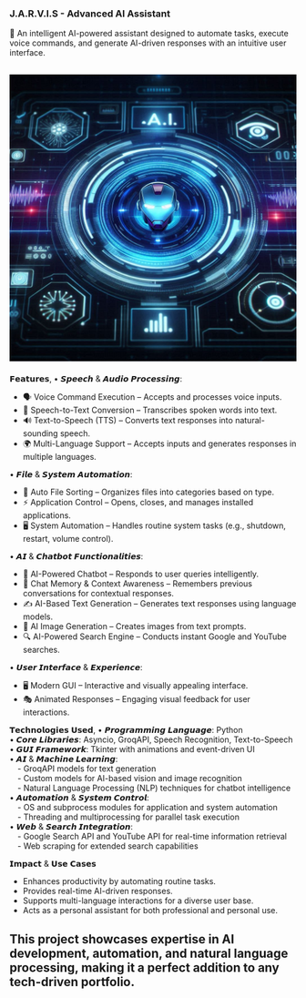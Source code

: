
### **J.A.R.V.I.S - Advanced AI Assistant**  
🚀 An intelligent AI-powered assistant designed to automate tasks, execute voice commands, and generate AI-driven responses with an intuitive user interface.  

![JARVIS - AI Assistant](assets/banner.jpeg)
---
𝗙𝗲𝗮𝘁𝘂𝗿𝗲𝘀,
•  𝙎𝙥𝙚𝙚𝙘𝙝 & 𝘼𝙪𝙙𝙞𝙤 𝙋𝙧𝙤𝙘𝙚𝙨𝙨𝙞𝙣𝙜:
- 🗣️ Voice Command Execution – Accepts and processes voice inputs.
- 📝 Speech-to-Text Conversion – Transcribes spoken words into text.
- 🔊 Text-to-Speech (TTS) – Converts text responses into natural-sounding speech.
- 🌍 Multi-Language Support – Accepts inputs and generates responses in multiple languages.

• 𝙁𝙞𝙡𝙚 & 𝙎𝙮𝙨𝙩𝙚𝙢 𝘼𝙪𝙩𝙤𝙢𝙖𝙩𝙞𝙤𝙣:
- 📁 Auto File Sorting – Organizes files into categories based on type.
- ⚡ Application Control – Opens, closes, and manages installed applications.
- 🖥️ System Automation – Handles routine system tasks (e.g., shutdown, restart, volume control).

• 𝘼𝙄 & 𝘾𝙝𝙖𝙩𝙗𝙤𝙩 𝙁𝙪𝙣𝙘𝙩𝙞𝙤𝙣𝙖𝙡𝙞𝙩𝙞𝙚𝙨:
- 💬 AI-Powered Chatbot – Responds to user queries intelligently.
- 🧠 Chat Memory & Context Awareness – Remembers previous conversations for contextual responses.
- ✍️ AI-Based Text Generation – Generates text responses using language models.
- 🎨 AI Image Generation – Creates images from text prompts.
- 🔍 AI-Powered Search Engine – Conducts instant Google and YouTube searches.

• 𝙐𝙨𝙚𝙧 𝙄𝙣𝙩𝙚𝙧𝙛𝙖𝙘𝙚 & 𝙀𝙭𝙥𝙚𝙧𝙞𝙚𝙣𝙘𝙚:
- 🖥️ Modern GUI – Interactive and visually appealing interface.
- 🎭 Animated Responses – Engaging visual feedback for user interactions.

𝗧𝗲𝗰𝗵𝗻𝗼𝗹𝗼𝗴𝗶𝗲𝘀 𝗨𝘀𝗲𝗱,
• 𝙋𝙧𝙤𝙜𝙧𝙖𝙢𝙢𝙞𝙣𝙜 𝙇𝙖𝙣𝙜𝙪𝙖𝙜𝙚: Python <br>
• 𝘾𝙤𝙧𝙚 𝙇𝙞𝙗𝙧𝙖𝙧𝙞𝙚𝙨: Asyncio, GroqAPI, Speech Recognition, Text-to-Speech<br>
• 𝙂𝙐𝙄 𝙁𝙧𝙖𝙢𝙚𝙬𝙤𝙧𝙠: Tkinter with animations and event-driven UI<br>
• 𝘼𝙄 & 𝙈𝙖𝙘𝙝𝙞𝙣𝙚 𝙇𝙚𝙖𝙧𝙣𝙞𝙣𝙜:<br>
&emsp;- GroqAPI models for text generation<br>
&emsp;- Custom models for AI-based vision and image recognition<br>
&emsp;- Natural Language Processing (NLP) techniques for chatbot intelligence<br>
• 𝘼𝙪𝙩𝙤𝙢𝙖𝙩𝙞𝙤𝙣 & 𝙎𝙮𝙨𝙩𝙚𝙢 𝘾𝙤𝙣𝙩𝙧𝙤𝙡:<br>
&emsp;- OS and subprocess modules for application and system automation<br>
&emsp;- Threading and multiprocessing for parallel task execution<br>
• 𝙒𝙚𝙗 & 𝙎𝙚𝙖𝙧𝙘𝙝 𝙄𝙣𝙩𝙚𝙜𝙧𝙖𝙩𝙞𝙤𝙣:<br>
&emsp;- Google Search API and YouTube API for real-time information  retrieval<br>
&emsp;- Web scraping for extended search capabilities<br>

𝗜𝗺𝗽𝗮𝗰𝘁 & 𝗨𝘀𝗲 𝗖𝗮𝘀𝗲𝘀
- Enhances productivity by automating routine tasks.<br>
- Provides real-time AI-driven responses.<br>
- Supports multi-language interactions for a diverse user base.<br>
- Acts as a personal assistant for both professional and personal use.<br>

This project showcases expertise in AI development, automation, and natural language processing, making it a perfect addition to any tech-driven portfolio.
---
